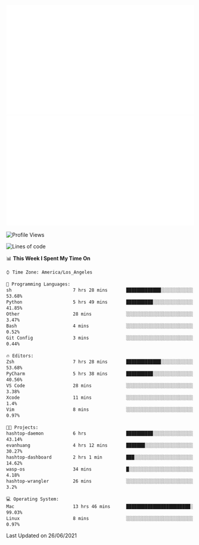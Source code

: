 <a href="https://github.com/jstrieb/github-stats">
 
![](https://github.com/evanhuang117/github-stats/blob/master/generated/overview.svg)
![](https://github.com/evanhuang117/github-stats/blob/master/generated/languages.svg)

</a>

<!--START_SECTION:waka-->
![Profile Views](http://img.shields.io/badge/Profile%20Views-0-blue)

![Lines of code](https://img.shields.io/badge/From%20Hello%20World%20I%27ve%20Written-43910%20lines%20of%20code-blue)

📊 **This Week I Spent My Time On** 

```text
⌚︎ Time Zone: America/Los_Angeles

💬 Programming Languages: 
sh                       7 hrs 28 mins       █████████████░░░░░░░░░░░░   53.68% 
Python                   5 hrs 49 mins       ██████████░░░░░░░░░░░░░░░   41.85% 
Other                    28 mins             ░░░░░░░░░░░░░░░░░░░░░░░░░   3.47% 
Bash                     4 mins              ░░░░░░░░░░░░░░░░░░░░░░░░░   0.52% 
Git Config               3 mins              ░░░░░░░░░░░░░░░░░░░░░░░░░   0.44%

🔥 Editors: 
Zsh                      7 hrs 28 mins       █████████████░░░░░░░░░░░░   53.68% 
PyCharm                  5 hrs 38 mins       ██████████░░░░░░░░░░░░░░░   40.56% 
VS Code                  28 mins             ░░░░░░░░░░░░░░░░░░░░░░░░░   3.38% 
Xcode                    11 mins             ░░░░░░░░░░░░░░░░░░░░░░░░░   1.4% 
Vim                      8 mins              ░░░░░░░░░░░░░░░░░░░░░░░░░   0.97%

🐱‍💻 Projects: 
hashtop-daemon           6 hrs               ██████████░░░░░░░░░░░░░░░   43.14% 
evanhuang                4 hrs 12 mins       ███████░░░░░░░░░░░░░░░░░░   30.27% 
hashtop-dashboard        2 hrs 1 min         ███░░░░░░░░░░░░░░░░░░░░░░   14.62% 
wasp-os                  34 mins             █░░░░░░░░░░░░░░░░░░░░░░░░   4.18% 
hashtop-wrangler         26 mins             ░░░░░░░░░░░░░░░░░░░░░░░░░   3.2%

💻 Operating System: 
Mac                      13 hrs 46 mins      ████████████████████████░   99.03% 
Linux                    8 mins              ░░░░░░░░░░░░░░░░░░░░░░░░░   0.97%

```


 Last Updated on 26/06/2021
<!--END_SECTION:waka-->
